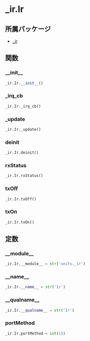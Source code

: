 # _ir.Ir

## 所属パッケージ
- [_ir](../../module/_ir)

## 関数

### \_\_init\_\_
```python
_ir.Ir.__init__()
```

### \_irq\_cb
```python
_ir.Ir._irq_cb()
```

### \_update
```python
_ir.Ir._update()
```

### deinit
```python
_ir.Ir.deinit()
```

### rxStatus
```python
_ir.Ir.rxStatus()
```

### txOff
```python
_ir.Ir.txOff()
```

### txOn
```python
_ir.Ir.txOn()
```

## 定数

### \_\_module\_\_
```python
_ir.Ir.__module__ = str('units._ir')
```

### \_\_name\_\_
```python
_ir.Ir.__name__ = str('Ir')
```

### \_\_qualname\_\_
```python
_ir.Ir.__qualname__ = str('Ir')
```

### portMethod
```python
_ir.Ir.portMethod = int(15)
```
